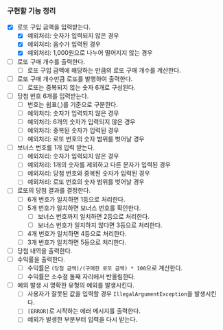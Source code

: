 ### 구현할 기능 정리

- [x] 로또 구입 금액을 입력받는다.
    - [x] 예외처리: 숫자가 입력되지 않은 경우
    - [x] 예외처리: 음수가 입력된 경우
    - [x] 예외처리: 1,000원으로 나누어 떨어지지 않는 경우
- [ ] 로또 구매 개수를 출력한다.
    - [ ] 로또 구입 금액에 해당하는 만큼의 로또 구매 개수를 계산한다.
- [ ] 로또 구매 개수만큼 로또를 발행하여 출력한다.
    - [ ] 로또는 중복되지 않는 숫자 6개로 구성된다.
- [ ] 당첨 번호 6개를 입력받는다.
    - [ ] 번호는 쉼표(,)를 기준으로 구분한다.
    - [ ] 예외처리: 숫자가 입력되지 않은 경우
    - [ ] 예외처리: 6개의 숫자가 입력되지 않은 경우
    - [ ] 예외처리: 중복된 숫자가 입력된 경우
    - [ ] 예외처리: 로또 번호의 숫자 범위를 벗어날 경우
- [ ] 보너스 번호를 1개 입력 받는다.
    - [ ] 예외처리: 숫자가 입력되지 않은 경우
    - [ ] 예외처리: 1개의 숫자를 제외하고 다른 문자가 입력된 경우
    - [ ] 예외처리: 당첨 번호와 중복된 숫자가 입력된 경우
    - [ ] 예외처리: 로또 번호의 숫자 범위를 벗어날 경우
- [ ] 로또의 당첨 결과를 결정한다.
    - [ ] 6개 번호가 일치하면 1등으로 처리한다.
    - [ ] 5개 번호가 일치하면 보너스 번호를 확인한다.
        - [ ] 보너스 번호까지 일치하면 2등으로 처리한다.
        - [ ] 보너스 번호가 일치하지 않다면 3등으로 처리한다.
    - [ ] 4개 번호가 일치하면 4등으로 처리한다.
    - [ ] 3개 번호가 일치하면 5등으로 처리한다.
- [ ] 당첨 내역을 출력한다.
- [ ] 수익률을 출력한다.
    - [ ] 수익률은 `(당첨 금액)/(구매한 로또 금액) * 100`으로 계산한다.
    - [ ] 수익률은 소수점 둘째 자리에서 반올림한다.
- [ ] 예외 발생 시 명확한 유형의 예외를 발생시킨다.
    - [ ] 사용자가 잘못된 값을 입력할 경우 `IllegalArgumentException`을 발생시킨다.
    - [ ] `[ERROR]`로 시작하는 에러 메시지를 출력한다.
    - [ ] 예외가 발생한 부분부터 입력을 다시 받는다.